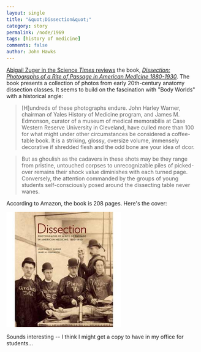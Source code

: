 ```yaml
---
layout: single 
title: "&quot;Dissection&quot;" 
category: story
permalink: /node/1969
tags: [history of medicine] 
comments: false 
author: John Hawks 
---
```


<a href="http://www.nytimes.com/2009/04/28/health/28book.html?partner=rss&emc=rss">Abigail Zuger in the Science <i>Times</i> reviews</a> the book, <a href="http://www.amazon.com/gp/product/0922233349?ie=UTF8&tag=johnhawksanth-20&linkCode=as2&camp=1789&creative=390957&creativeASIN=0922233349"><i>Dissection: Photographs of a Rite of Passage in American Medicine 1880-1930</i></a>. The book presents a collection of photos from early 20th-century anatomy dissection classes. It seems to build on the fascination with "Body Worlds" with a historical angle: 

<blockquote>[H]undreds of these photographs endure. John Harley Warner, chairman of Yales History of Medicine program, and James M. Edmonson, curator of a museum of medical memorabilia at Case Western Reserve University in Cleveland, have culled more than 100 for what might under other circumstances be considered a coffee-table book. It is a striking, glossy, oversize volume, immensely decorative if shredded flesh and the odd bone are your idea of dcor.</blockquote>

<blockquote>But as ghoulish as the cadavers in these shots may be  they range from pristine, untouched corpses to unrecognizable piles of picked-over remains  their shock value diminishes with each turned page. Conversely, the attention commanded by the groups of young students self-consciously posed around the dissecting table never wanes.</blockquote>

According to Amazon, the book is 208 pages. Here's the cover: 

<div class="middle-picture">
<img src="/graphics/dissection_book_cover.jpg" height="300" width="300" alt="Dissection book cover" />
</div>

Sounds interesting -- I think I might get a copy to have in my office for students...



